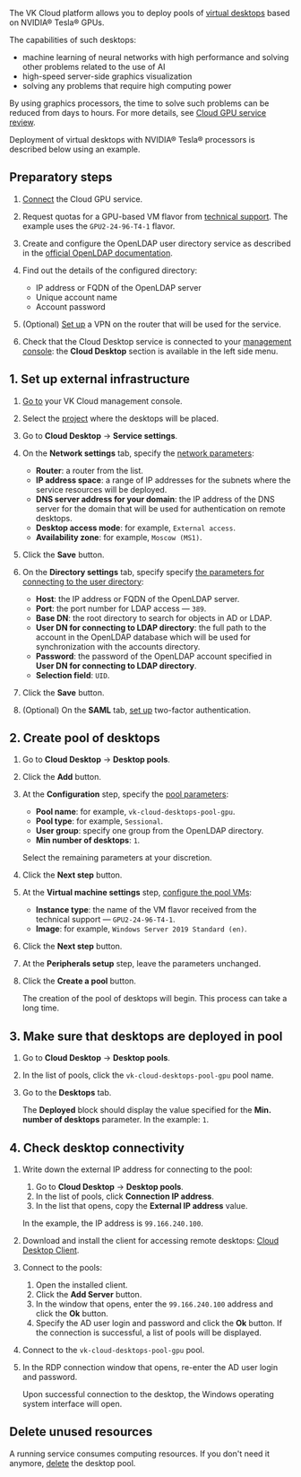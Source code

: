 The VK Cloud platform allows you to deploy pools of [virtual desktops](/en/computing/cloud-desktops/concepts/about) based on NVIDIA® Tesla® GPUs.

The capabilities of such desktops:

- machine learning of neural networks with high performance and solving other problems related to the use of AI
- high-speed server-side graphics visualization
- solving any problems that require high computing power

By using graphics processors, the time to solve such problems can be reduced from days to hours. For more details, see [Cloud GPU service review](../../concepts/about).

Deployment of virtual desktops with NVIDIA® Tesla® processors is described below using an example.

## Preparatory steps

1. [Connect](/en/computing/gpu/connect) the Cloud GPU service.
1. Request quotas for a GPU-based VM flavor from [technical support](/en/contacts). The example uses the `GPU2-24-96-T4-1` flavor.
1. Create and configure the OpenLDAP user directory service as described in the [official OpenLDAP documentation](https://www.openldap.org/devel/admin/guide.htm#A%20Quick-Start%20Guide).
1. Find out the details of the configured directory:

   - IP address or FQDN of the OpenLDAP server
   - Unique account name
   - Account password

1. (Optional) [Set up](/en/networks/vnet/how-to-guides/vpn-tunnel) a VPN on the router that will be used for the service.
1. Check that the Cloud Desktop service is connected to your [management console](https://msk.cloud.vk.com/app/en): the **Cloud Desktop** section is available in the left side menu.

## 1. Set up external infrastructure

1. [Go to](https://msk.cloud.vk.com/app/en) your VK Cloud management console.
1. Select the [project](/en/tools-for-using-services/account/concepts/projects) where the desktops will be placed.
1. Go to **Cloud Desktop** → **Service settings**.
1. On the **Network settings** tab, specify the [network parameters](/en/computing/cloud-desktops/service-management/config/setup-net):

    - **Router**: a router from the list.
    - **IP address space**: a range of IP addresses for the subnets where the service resources will be deployed.
    - **DNS server address for your domain**: the IP address of the DNS server for the domain that will be used for authentication on remote desktops.
    - **Desktop access mode**: for example, `External access`.
    - **Availability zone**: for example, `Moscow (MS1)`.

1. Click the **Save** button.
1. On the **Directory settings** tab, specify specify [the parameters for connecting to the user directory](/en/computing/cloud-desktops/service-management/config/setup-ldap):

    - **Host**: the IP address or FQDN of the OpenLDAP server.
    - **Port**: the port number for LDAP access — `389`.
    - **Base DN**: the root directory to search for objects in AD or LDAP.
    - **User DN for connecting to LDAP directory**: the full path to the account in the OpenLDAP database which will be used for synchronization with the accounts directory.
    - **Password**: the password of the OpenLDAP account specified in **User DN for connecting to LDAP directory**.
    - **Selection field**: `UID`.

1. Click the **Save** button.
1. (Optional) On the **SAML** tab, [set up](/en/computing/cloud-desktops/service-management/config/setup-saml) two-factor authentication.

## 2. Create pool of desktops

1. Go to **Cloud Desktop** → **Desktop pools**.
1. Click the **Add** button.
1. At the **Configuration** step, specify the [pool parameters](/en/computing/cloud-desktops/service-management/desktops-pool/add#setup_pool_configuration):

    - **Pool name**: for example, `vk-cloud-desktops-pool-gpu`.
    - **Pool type**: for example, `Sessional`.
    - **User group**: specify one group from the OpenLDAP directory.
    - **Min number of desktops**: `1`.

    Select the remaining parameters at your discretion.

1. Click the **Next step** button.
1. At the **Virtual machine settings** step, [configure the pool VMs](/en/computing/cloud-desktops/service-management/desktops-pool/add#configure_pool_vms):

    - **Instance type**: the name of the VM flavor received from the technical support — `GPU2-24-96-T4-1`.
    - **Image**: for example, `Windows Server 2019 Standard (en)`.

1. Click the **Next step** button.
1. At the **Peripherals setup** step, leave the parameters unchanged.
1. Click the **Create a pool** button.

   The creation of the pool of desktops will begin. This process can take a long time.

## 3. Make sure that desktops are deployed in pool

1. Go to **Cloud Desktop** → **Desktop pools**.
1. In the list of pools, click the `vk-cloud-desktops-pool-gpu` pool name.
1. Go to the **Desktops** tab.

   The **Deployed** block should display the value specified for the **Min. number of desktops** parameter. In the example: `1`.

## 4. Check desktop connectivity

1. Write down the external IP address for connecting to the pool:

    1. Go to **Cloud Desktop** → **Desktop pools**.
    1. In the list of pools, click **Connection IP address**.
    1. In the list that opens, copy the **External IP address** value.

    In the example, the IP address is `99.166.240.100`.

1. Download and install the client for accessing remote desktops: [Cloud Desktop Client](/en/computing/cloud-desktops/service-management/assets/Cloud_Desktop_user_guide_v_1_0.pdf "download").

1. Connect to the pools:

   1. Open the installed client.
   1. Click the **Add Server** button.
   1. In the window that opens, enter the `99.166.240.100` address and click the **Ok** button.
   1. Specify the AD user login and password and click the **Ok** button. If the connection is successful, a list of pools will be displayed.

1. Connect to the `vk-cloud-desktops-pool-gpu` pool.
1. In the RDP connection window that opens, re-enter the AD user login and password.

   Upon successful connection to the desktop, the Windows operating system interface will open.

## Delete unused resources

A running service consumes computing resources. If you don't need it anymore, [delete](/en/computing/cloud-desktops/service-management/desktops-pool/manage#delete_pool) the desktop pool.
